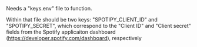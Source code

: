 Needs a "keys.env" file to function.

Within that file should be two keys: "SPOTIPY_CLIENT_ID" and "SPOTIPY_SECRET", which correspond to the "Client ID" and "Client secret" fields from the Spotify applicaiton dashboard (https://developer.spotify.com/dashboard), respectively
